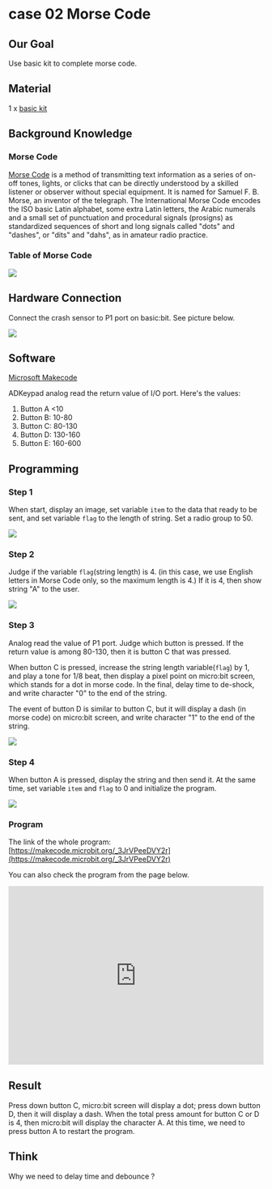 # case 02 Morse Code 

## Our Goal

Use basic kit to complete morse code. 


## Material

1 x [basic kit](https://shop.elecfreaks.com/products/elecfreaks-micro-bit-beginner-basic-kit-without-micro-bit-board?_pos=1&_sid=b2a4954fa&_ss=r)


## Background Knowledge


### Morse Code

[Morse Code](https://en.wikipedia.org/wiki/Morse_code) is a method of transmitting text information as a series of on-off tones, lights, or clicks that can be directly understood by a skilled listener or observer without special equipment. It is named for Samuel F. B. Morse, an inventor of the telegraph. The International Morse Code encodes the ISO basic Latin alphabet, some extra Latin letters, the Arabic numerals and a small set of punctuation and procedural signals (prosigns) as standardized sequences of short and long signals called "dots" and "dashes", or "dits" and "dahs", as in amateur radio practice. 

### Table of Morse Code

![](./images/VPkKcn8.jpg)


## Hardware Connection

Connect the crash sensor to P1 port on basic:bit. See picture below.

![](./images/PGUTQXA.jpg)


## Software

[Microsoft Makecode](https://makecode.microbit.org/#)

ADKeypad analog read the return value of I/O port. Here's the values:

1. Button A <10
2. Button B: 10-80
3. Button C: 80-130
4. Button D: 130-160
5. Button E: 160-600


## Programming

### Step 1

When start, display an image, set variable `item` to the data that ready to be sent, and set variable `flag` to the length of string.
Set a radio group to 50. 

![](./images/9bHMIMQ.png)

### Step 2

Judge if the variable `flag`(string length) is 4. (in this case, we use English letters in Morse Code only, so the maximum length is 4.) If it is 4, then show string "A" to the user. 

![](./images/Erks47F.png)

### Step 3

Analog read the value of P1 port. Judge which button is pressed. If the return value is among 80-130, then it is button C that was pressed. 

When button C is pressed, increase the string length variable(`flag`) by 1, and play a tone for 1/8 beat, then display a pixel point on micro:bit screen, which stands for a dot in morse code. In the final, delay time to de-shock, and write character "0" to the end of the string. 

The event of button D is similar to button C, but it will display a dash (in morse code) on micro:bit screen, and write character "1" to the end of the string.

![](./images/yjuFlPG.png)

### Step 4

When button A is pressed, display the string and then send it. At the same time, set variable `item` and `flag` to 0 and initialize the program. 

![](./images/Y62aRmo.png)

### Program

The link of the whole program: [https://makecode.microbit.org/_3JrVPeeDVY2r](https://makecode.microbit.org/_3JrVPeeDVY2r)

You can also check the program from the page below.

<div style="position:relative;height:0;padding-bottom:70%;overflow:hidden;"><iframe style="position:absolute;top:0;left:0;width:100%;height:100%;" src="https://makecode.microbit.org/#pub:_3JrVPeeDVY2r" frameborder="0" sandbox="allow-popups allow-forms allow-scripts allow-same-origin"></iframe></div>  


## Result


Press down button C, micro:bit screen will display a dot; press down button D, then it will display a dash. When the total press amount for button C or D is 4, then micro:bit will display the character A. At this time, we need to press button A to restart the program. 


## Think

Why we need to delay time and debounce ?




